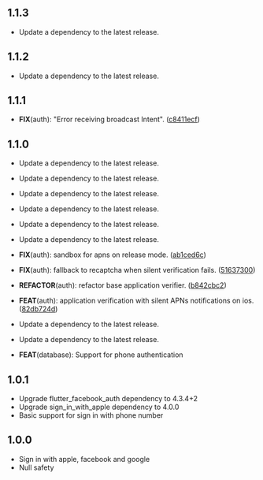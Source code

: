 ## 1.1.3

 - Update a dependency to the latest release.

## 1.1.2

 - Update a dependency to the latest release.

## 1.1.1

 - **FIX**(auth): "Error receiving broadcast Intent". ([c8411ecf](https://github.com/appsup-dart/firebase_dart/commit/c8411ecfadda60b07049caf138b1fa34b3e37c95))

## 1.1.0

 - Update a dependency to the latest release.

 - Update a dependency to the latest release.

 - Update a dependency to the latest release.

 - Update a dependency to the latest release.

 - Update a dependency to the latest release.

 - Update a dependency to the latest release.

 - **FIX**(auth): sandbox for apns on release mode. ([ab1ced6c](https://github.com/appsup-dart/firebase_dart/commit/ab1ced6cc08476fd0baa1d9cb183e2caf0da2fe3))
 - **FIX**(auth): fallback to recaptcha when silent verification fails. ([51637300](https://github.com/appsup-dart/firebase_dart/commit/5163730016a137d5011f2dc1faf6b28ce4ab0807))

 - **REFACTOR**(auth): refactor base application verifier. ([b842cbc2](https://github.com/appsup-dart/firebase_dart/commit/b842cbc295e8ffecbacf6b387cd77247be739941))
 - **FEAT**(auth): application verification with silent APNs notifications on ios. ([82db724d](https://github.com/appsup-dart/firebase_dart/commit/82db724d3702324b8f442ec80202232f9ef29e3c))

 - Update a dependency to the latest release.

 - Update a dependency to the latest release.

 - **FEAT**(database): Support for phone authentication

## 1.0.1

* Upgrade flutter_facebook_auth dependency to 4.3.4+2
* Upgrade sign_in_with_apple dependency to 4.0.0
* Basic support for sign in with phone number

## 1.0.0

* Sign in with apple, facebook and google
* Null safety

